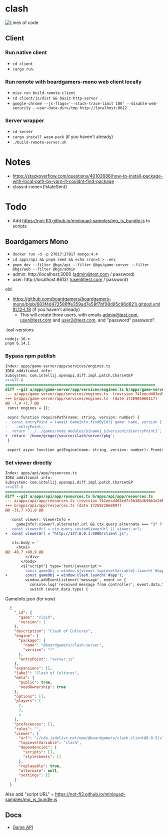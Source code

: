 # clash

![Lines of code](https://img.shields.io/tokei/lines/github/boardgamers/clash)

## Client

### Run native client

- `cd client`
- `cargo run`.

### Run remote with boardgamers-mono web client locally

- `mise run build-remote-client`
- `cd client/js/dist && basic-http-server .`
- `google-chrome --js-flags='--stack-trace-limit 100' --disable-web-security --user-data-dir=/tmp http://localhost:8612`

### Server wrapper

- `cd server`
- `cargo install wasm-pack` (if you haven't already)
- `./build-remote-server.sh`

# Notes

- https://stackoverflow.com/questions/40102686/how-to-install-package-with-local-path-by-yarn-it-couldnt-find-package
- class:d-none={!stateSent}

# Todo

- Add https://not-fl3.github.io/miniquad-samples/mq_js_bundle.js to scripts

## Boardgamers Mono

- `docker run -d -p 27017:27017 mongo:4.4`
- `cd apps/api && pnpm seed && echo cron=1 > .env`
- `pnpm dev --filter @bgs/api --filter @bgs/game-server --filter @bgs/web --filter @bgs/admin`
- admin: http://localhost:3000 (admin@test.com / password)
- user: http://localhost:8612/ (user@test.com / password)

old

- https://github.com/boardgamers/boardgamers-mono/blob/683f4d473586ffe359ad7e58f7bf08d95c96d821/.gitpod.yml#L12-L18 (if
  you haven't already)
    - This will create three users, with emails admin@test.com, user@test.com and user2@test.com, and "password"
      password".

.tool-versions

```
nodejs 16.x
pnpm 6.14.1
```

### Bypass npm publish

```diff
Index: apps/game-server/app/services/engines.ts
IDEA additional info:
Subsystem: com.intellij.openapi.diff.impl.patch.CharsetEP
<+>UTF-8
===================================================================
diff --git a/apps/game-server/app/services/engines.ts b/apps/game-server/app/services/engines.ts
--- a/apps/game-server/app/services/engines.ts	(revision 741eecd403ed7c5b38b3b98b1e26be8a502cafc0)
+++ b/apps/game-server/app/services/engines.ts	(date 1726905060117)
@@ -7,9 +7,7 @@
 const engines = {};
 
 async function requirePath(name: string, version: number) {
-  const entryPoint = (await GameInfo.findById({ game: name, version }, "engine.entryPoint", { lean: true })).engine
-    .entryPoint;
-  return `../../games/node_modules/${name}_${version}/${entryPoint}`;
+  return `/home/gregor/source/clash/server/pkg`;
 }
 
 export async function getEngine(name: string, version: number): Promise<Engine> {
```

### Set viewer directly

```diff
Index: apps/api/app/resources.ts
IDEA additional info:
Subsystem: com.intellij.openapi.diff.impl.patch.CharsetEP
<+>UTF-8
===================================================================
diff --git a/apps/api/app/resources.ts b/apps/api/app/resources.ts
--- a/apps/api/app/resources.ts	(revision 741eecd403ed7c5b38b3b98b1e26be8a502cafc0)
+++ b/apps/api/app/resources.ts	(date 1726922668897)
@@ -31,7 +31,8 @@
 
   const viewer: ViewerInfo =
     gameInfo?.viewer?.alternate?.url && ctx.query.alternate === "1" ? gameInfo?.viewer.alternate : gameInfo.viewer;
-  const viewerUrl = ctx.query.customViewerUrl || viewer.url;
+  const viewerUrl = "http://127.0.0.1:4000/client.js";
 
   ctx.body = `
     <html>
@@ -48,7 +49,9 @@
         </div>
       </body>
       <${"script"} type='text/javascript'>
-        const gameObj = window.${viewer.topLevelVariable}.launch('#app');
+        const gameObj = window.clash.launch('#app');
         window.addEventListener('message', event => {
           console.log('received message from controller', event.data.type, JSON.parse(JSON.stringify(event.data)));
           switch (event.data.type) {
```
     
GameInfo.json (for now)

```json
  {
    "_id": {
      "game": "clash",
      "version": 1
    },
    "description": "Clash of Cultures",
    "engine": {
      "package": {
        "name": "@boardgamers/clash-server",
        "version": "*"
      },
      "entryPoint": "server.js"
    },
    "expansions": [],
    "label": "Clash of Cultures",
    "meta": {
      "public": true,
      "needOwnership": true
    },
    "options": [],
    "players": [
      2,
      3,
      4
    ],
    "preferences": [],
    "rules": "",
    "viewer": {
      "url": "//cdn.jsdelivr.net/npm/@boardgamers/clash-client@0.0.5/client.js",
      "topLevelVariable": "clash",
      "dependencies": {
        "scripts": [],
        "stylesheets": []
      },
      "replayable": true,
      "alternate": null,
      "settings": []
    }
  }
```

Also add "script URL" = https://not-fl3.github.io/miniquad-samples/mq_js_bundle.js


## Docs

- [Game API](https://docs.boardgamers.space/guide/engine-api.html)
